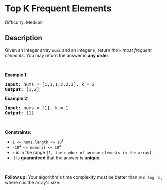 # Top K Frequent Elements

Difficulty: Medium
## Description
<p>Given an integer array <code>nums</code> and an integer <code>k</code>, return <em>the</em> <code>k</code> <em>most frequent elements</em>. You may return the answer in <strong>any order</strong>.</p>
<p> </p>
<p><strong class="example">Example 1:</strong></p>
<pre><strong>Input:</strong> nums = [1,1,1,2,2,3], k = 2
<strong>Output:</strong> [1,2]
</pre>
<p><strong class="example">Example 2:</strong></p>
<pre><strong>Input:</strong> nums = [1], k = 1
<strong>Output:</strong> [1]
</pre>
<p> </p>
<p><strong>Constraints:</strong></p>
<ul>
<li><code>1 &lt;= nums.length &lt;= 10<sup>5</sup></code></li>
<li><code>-10<sup>4</sup> &lt;= nums[i] &lt;= 10<sup>4</sup></code></li>
<li><code>k</code> is in the range <code>[1, the number of unique elements in the array]</code>.</li>
<li>It is <strong>guaranteed</strong> that the answer is <strong>unique</strong>.</li>
</ul>
<p> </p>
<p><strong>Follow up:</strong> Your algorithm's time complexity must be better than <code>O(n log n)</code>, where n is the array's size.</p>
